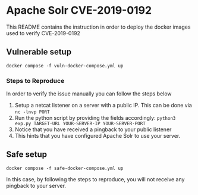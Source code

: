 # Apache Solr CVE-2019-0192

This README contains the instruction in order to deploy the docker images used to verify CVE-2019-0192

## Vulnerable setup

`docker compose -f vuln-docker-compose.yml up`

### Steps to Reproduce

In order to verify the issue manually you can follow the steps below

1. Setup a netcat listener on a server with a public IP. This can be done via `nc -lnvp PORT`
2. Run the python script by providing the fields accordingly: `python3 exp.py TARGET-URL YOUR-SERVER-IP YOUR-SERVER-PORT`
3. Notice that you have received a pingback to your public listener
4. This hints that you have configured Apache Solr to use your server.

## Safe setup

`docker compose -f safe-docker-compose.yml up`

In this case, by following the steps to reproduce, you will not receive any pingback to your server.



